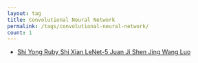 ```yaml
---
layout: tag
title: Convolutional Neural Network
permalink: /tags/convolutional-neural-network/
count: 1
---
```


- [Shi Yong  Ruby Shi Xian  LeNet-5 Juan Ji Shen Jing Wang Luo ](https://curried.fun//2024/12/23/le-net5-in-ruby/)
